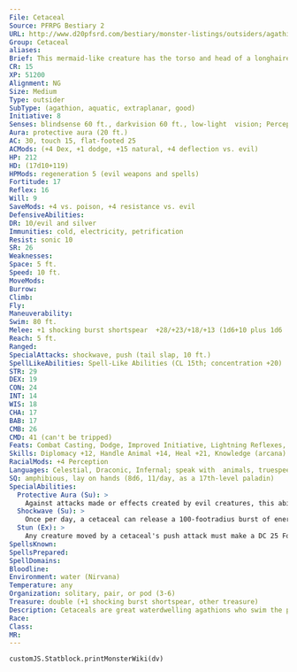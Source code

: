 ```yaml
---
File: Cetaceal
Source: PFRPG Bestiary 2
URL: http://www.d20pfsrd.com/bestiary/monster-listings/outsiders/agathion/agathion-cetaceal
Group: Cetaceal
aliases: 
Brief: This mermaid-like creature has the torso and head of a longhaired woman and the lower half of a sleek killer whale.
CR: 15
XP: 51200
Alignment: NG
Size: Medium
Type: outsider
SubType: (agathion, aquatic, extraplanar, good)
Initiative: 8
Senses: blindsense 60 ft., darkvision 60 ft., low-light  vision; Perception +28
Aura: protective aura (20 ft.)
AC: 30, touch 15, flat-footed 25
ACMods: (+4 Dex, +1 dodge, +15 natural, +4 deflection vs. evil)
HP: 212
HD: (17d10+119)
HPMods: regeneration 5 (evil weapons and spells)
Fortitude: 17
Reflex: 16
Will: 9
SaveMods: +4 vs. poison, +4 resistance vs. evil
DefensiveAbilities: 
DR: 10/evil and silver
Immunities: cold, electricity, petrification
Resist: sonic 10
SR: 26
Weaknesses: 
Space: 5 ft.
Speed: 10 ft.
MoveMods: 
Burrow: 
Climb: 
Fly: 
Maneuverability: 
Swim: 80 ft.
Melee: +1 shocking burst shortspear  +28/+23/+18/+13 (1d6+10 plus 1d6  electricity), tail slap +22 (1d6+4 plus  push and stun)
Reach: 5 ft.
Ranged: 
SpecialAttacks: shockwave, push (tail slap, 10 ft.)
SpellLikeAbilities: Spell-Like Abilities (CL 15th; concentration +20)  Constant-speak with animals At will-detect thoughts (DC 15), light, lightning bolt (DC 16), hold monster (DC 17), message, greater teleport (self plus 50 lbs. of objects only),  7/day-break enchantment, cure serious wounds, neutralize poison, remove disease  3/day-cone of cold (DC 18), cure critical wounds, greater restoration, heal  1/day-awaken, summon monster VIII (water elementals only)
STR: 29
DEX: 19
CON: 24
INT: 14
WIS: 18
CHA: 17
BAB: 17
CMB: 26
CMD: 41 (can't be tripped)
Feats: Combat Casting, Dodge, Improved Initiative, Lightning Reflexes, Mobility, Spell Penetration, Agathion, Avoral-Agathion, Cetaceal Weapon Focus (shortspear, tail slap), Wind Stance
Skills: Diplomacy +12, Handle Animal +14, Heal +21, Knowledge (arcana) +22, Knowledge (nature) +19, Knowledge (planes) +22, Perception +28, Sense Motive +24, Stealth +24, Swim +17
RacialMods: +4 Perception
Languages: Celestial, Draconic, Infernal; speak with  animals, truespeech
SQ: amphibious, lay on hands (8d6, 11/day, as a 17th-level paladin)
SpecialAbilities:
  Protective Aura (Su): >
    Against attacks made or effects created by evil creatures, this ability provides a +4 deflection bonus to AC and a +4 resistance bonus on saving throws to anyone within 20 feet of the cetaceal. Otherwise, it functions as a magic circle against evil effect and a lesser globe of invulnerability, both with a radius of 20 feet (caster level equals cetaceal's HD). The defensive benefits from the circle are not included in the above stat block.
  Shockwave (Su): >
    Once per day, a cetaceal can release a 100-footradius burst of energy.  All creatures in the area take 17d6 damage; half of this damage is cold, and half is electricity (DC 25 Reflex save halves). The save DC is Constitution-based.
  Stun (Ex): >
    Any creature moved by a cetaceal's push attack must make a DC 25 Fortitude saving throw or be stunned for 1 round. The DC is Constitution-based.
SpellsKnown: 
SpellsPrepared: 
SpellDomains: 
Bloodline: 
Environment: water (Nirvana)
Temperature: any
Organization: solitary, pair, or pod (3-6)
Treasure: double (+1 shocking burst shortspear, other treasure)
Description: Cetaceals are great waterdwelling agathions who swim the planar seas and commune with the creatures of the deeps.  Rarely seen by landwalkers, they defend the waters against aquatic evils such as aboleths. Their spirits usually were those of great mortal leaders of aquatic or coastal tribes, or good folk who died underwater serving some great cause, reborn in a celestial form that is part humanoid, part orca. They are social beings and develop close friendships with other celestials and marine creatures.  A cetaceal is 8 feet long and weighs 400 pounds, although some grow quite a bit larger than that.
Race: 
Class: 
MR: 
---
```

```dataviewjs
customJS.Statblock.printMonsterWiki(dv)
```
